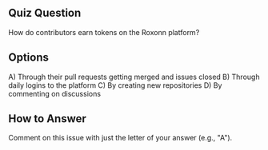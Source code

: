 ## Quiz Question

How do contributors earn tokens on the Roxonn platform?

## Options

A) Through their pull requests getting merged and issues closed
B) Through daily logins to the platform
C) By creating new repositories
D) By commenting on discussions

## How to Answer

Comment on this issue with just the letter of your answer (e.g., "A").

<!-- CORRECT_ANSWER: A --> 